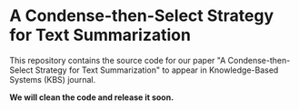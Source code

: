 # A Condense-then-Select Strategy for Text Summarization

This repository contains the source code for our paper "A Condense-then-Select Strategy for Text Summarization" to appear in Knowledge-Based Systems (KBS) journal. 

**We will clean the code and release it soon.**
